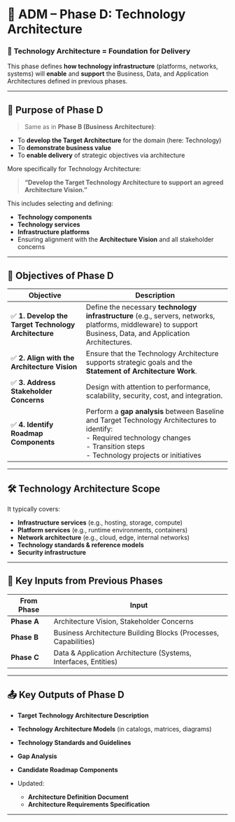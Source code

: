 
# 🧱 ADM – **Phase D: Technology Architecture**

### 🔧 **Technology Architecture = Foundation for Delivery**

This phase defines **how technology infrastructure** (platforms, networks, systems) will **enable** and **support** the Business, Data, and Application Architectures defined in previous phases.

---

## 🎯 **Purpose of Phase D**

> Same as in **Phase B (Business Architecture)**:

* To **develop the Target Architecture** for the domain (here: Technology)
* To **demonstrate business value**
* To **enable delivery** of strategic objectives via architecture

More specifically for Technology Architecture:

> **“Develop the Target Technology Architecture to support an agreed Architecture Vision.”**

This includes selecting and defining:

* **Technology components**
* **Technology services**
* **Infrastructure platforms**
* Ensuring alignment with the **Architecture Vision** and all stakeholder concerns

---

## 🎯 **Objectives of Phase D**

| Objective                                           | Description                                                                                                                                                                                       |
| --------------------------------------------------- | ------------------------------------------------------------------------------------------------------------------------------------------------------------------------------------------------- |
| ✅ **1. Develop the Target Technology Architecture** | Define the necessary **technology infrastructure** (e.g., servers, networks, platforms, middleware) to support Business, Data, and Application Architectures.                                     |
| ✅ **2. Align with the Architecture Vision**         | Ensure that the Technology Architecture supports strategic goals and the **Statement of Architecture Work**.                                                                                      |
| ✅ **3. Address Stakeholder Concerns**               | Design with attention to performance, scalability, security, cost, and integration.                                                                                                               |
| ✅ **4. Identify Roadmap Components**                | Perform a **gap analysis** between Baseline and Target Technology Architectures to identify: <br> - Required technology changes <br> - Transition steps <br> - Technology projects or initiatives |

---

## 🛠️ **Technology Architecture Scope**

It typically covers:

* **Infrastructure services** (e.g., hosting, storage, compute)
* **Platform services** (e.g., runtime environments, containers)
* **Network architecture** (e.g., cloud, edge, internal networks)
* **Technology standards & reference models**
* **Security infrastructure**

---

## 📌 Key Inputs from Previous Phases

| From Phase  | Input                                                           |
| ----------- | --------------------------------------------------------------- |
| **Phase A** | Architecture Vision, Stakeholder Concerns                       |
| **Phase B** | Business Architecture Building Blocks (Processes, Capabilities) |
| **Phase C** | Data & Application Architecture (Systems, Interfaces, Entities) |

---

## 📤 Key Outputs of Phase D

* **Target Technology Architecture Description**
* **Technology Architecture Models** (in catalogs, matrices, diagrams)
* **Technology Standards and Guidelines**
* **Gap Analysis**
* **Candidate Roadmap Components**
* Updated:

  * **Architecture Definition Document**
  * **Architecture Requirements Specification**

---


